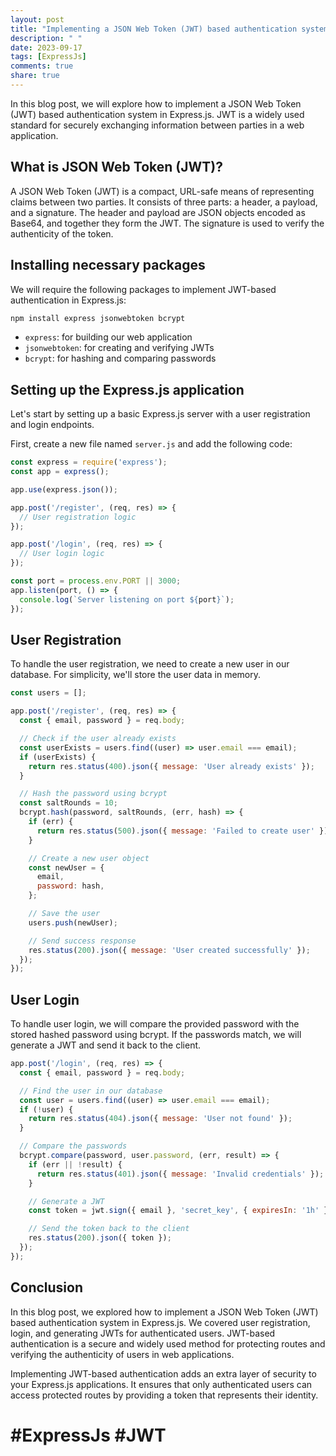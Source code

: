 ```yaml
---
layout: post
title: "Implementing a JSON Web Token (JWT) based authentication system in Express.js"
description: " "
date: 2023-09-17
tags: [ExpressJs]
comments: true
share: true
---
```


In this blog post, we will explore how to implement a JSON Web Token (JWT) based authentication system in Express.js. JWT is a widely used standard for securely exchanging information between parties in a web application.

## What is JSON Web Token (JWT)?

A JSON Web Token (JWT) is a compact, URL-safe means of representing claims between two parties. It consists of three parts: a header, a payload, and a signature. The header and payload are JSON objects encoded as Base64, and together they form the JWT. The signature is used to verify the authenticity of the token.

## Installing necessary packages

We will require the following packages to implement JWT-based authentication in Express.js:

```bash
npm install express jsonwebtoken bcrypt
```

- `express`: for building our web application
- `jsonwebtoken`: for creating and verifying JWTs
- `bcrypt`: for hashing and comparing passwords

## Setting up the Express.js application

Let's start by setting up a basic Express.js server with a user registration and login endpoints.

First, create a new file named `server.js` and add the following code:

```javascript
const express = require('express');
const app = express();

app.use(express.json());

app.post('/register', (req, res) => {
  // User registration logic
});

app.post('/login', (req, res) => {
  // User login logic
});

const port = process.env.PORT || 3000;
app.listen(port, () => {
  console.log(`Server listening on port ${port}`);
});
```

## User Registration

To handle the user registration, we need to create a new user in our database. For simplicity, we'll store the user data in memory.

```javascript
const users = [];

app.post('/register', (req, res) => {
  const { email, password } = req.body;

  // Check if the user already exists
  const userExists = users.find((user) => user.email === email);
  if (userExists) {
    return res.status(400).json({ message: 'User already exists' });
  }

  // Hash the password using bcrypt
  const saltRounds = 10;
  bcrypt.hash(password, saltRounds, (err, hash) => {
    if (err) {
      return res.status(500).json({ message: 'Failed to create user' });
    }

    // Create a new user object
    const newUser = {
      email,
      password: hash,
    };

    // Save the user
    users.push(newUser);

    // Send success response
    res.status(200).json({ message: 'User created successfully' });
  });
});
```

## User Login

To handle user login, we will compare the provided password with the stored hashed password using bcrypt. If the passwords match, we will generate a JWT and send it back to the client.

```javascript
app.post('/login', (req, res) => {
  const { email, password } = req.body;

  // Find the user in our database
  const user = users.find((user) => user.email === email);
  if (!user) {
    return res.status(404).json({ message: 'User not found' });
  }

  // Compare the passwords
  bcrypt.compare(password, user.password, (err, result) => {
    if (err || !result) {
      return res.status(401).json({ message: 'Invalid credentials' });
    }

    // Generate a JWT
    const token = jwt.sign({ email }, 'secret_key', { expiresIn: '1h' });

    // Send the token back to the client
    res.status(200).json({ token });
  });
});
```

## Conclusion

In this blog post, we explored how to implement a JSON Web Token (JWT) based authentication system in Express.js. We covered user registration, login, and generating JWTs for authenticated users. JWT-based authentication is a secure and widely used method for protecting routes and verifying the authenticity of users in web applications.

Implementing JWT-based authentication adds an extra layer of security to your Express.js applications. It ensures that only authenticated users can access protected routes by providing a token that represents their identity.

# #ExpressJs #JWT